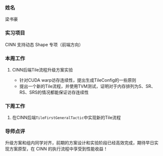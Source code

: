 ### 姓名

梁书豪

### 实习项目

CINN 支持动态 Shape 专项（前端方向）

### 本周工作

1. CINN后端Tile流程升级方案实验

    * 针对CUDA warp访存连续性，提出生成TileConfig的一些原则
    * 提出一个新的Tile流程，并使用TVM测试，证明对于内存排列为S、SR、RS、SRS的情况都能保证访存连续性

### 下周工作

1. 在CINN后端`TileFirstGeneralTactic`中实现新的Tile流程

### 导师点评

升级方案和组内同学对齐，前期的方案设计和实验阶段已经高效完成，期待早日实现方案原型，在 CINN 的执行流程中享受到性能收益！
